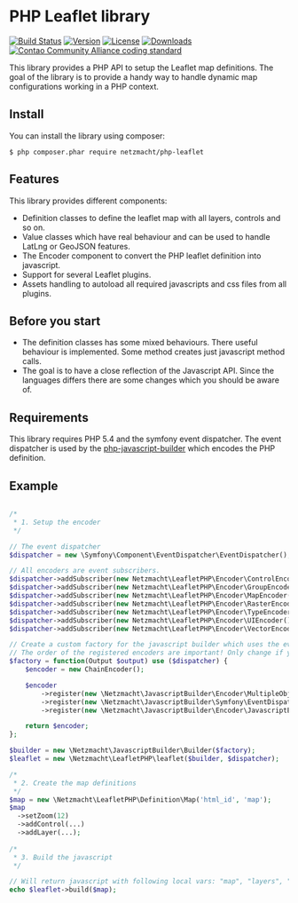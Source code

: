 
PHP Leaflet library
===================

[![Build Status](http://img.shields.io/travis/netzmacht/php-leaflet/master.svg?style=flat-square)](https://travis-ci.org/netzmacht/php-leaflet)
[![Version](http://img.shields.io/packagist/v/netzmacht/php-leaflet.svg?style=flat-square)](http://packagist.org/packages/netzmacht/php-leaflet)
[![License](http://img.shields.io/packagist/l/netzmacht/php-leaflet.svg?style=flat-square)](http://packagist.org/packages/netzmacht/php-leaflet)
[![Downloads](http://img.shields.io/packagist/dt/netzmacht/php-leaflet.svg?style=flat-square)](http://packagist.org/packages/netzmacht/php-leaflet)
[![Contao Community Alliance coding standard](http://img.shields.io/badge/cca-coding_standard-red.svg?style=flat-square)](https://github.com/contao-community-alliance/coding-standard)

This library provides a PHP API to setup the Leaflet map definitions. The goal of the library is to provide a handy way
to handle dynamic map configurations working in a PHP context.

Install
-------

You can install the library using composer:

```
$ php composer.phar require netzmacht/php-leaflet
```

Features
--------

This library provides different components:

 - Definition classes to define the leaflet map with all layers, controls and so on.
 - Value classes which have real behaviour and can be used to handle LatLng or GeoJSON features.
 - The Encoder component to convert the PHP leaflet definition into javascript.
 - Support for several Leaflet plugins.
 - Assets handling to autoload all required javascripts and css files from all plugins.

Before you start
----------------

 - The definition classes has some mixed behaviours. There useful behaviour is implemented. Some method creates just 
   javascript method calls.
 - The goal is to have a close reflection of the Javascript API. Since the languages differs there are some changes 
   which you should be aware of.

Requirements
------------

This library requires PHP 5.4 and the symfony event dispatcher. The event dispatcher is used by the 
[php-javascript-builder](https://github.com/netzmacht/php-javascript-builder) which encodes the PHP definition.
 
Example
-------

```php

/*
 * 1. Setup the encoder
 */

// The event dispatcher
$dispatcher = new \Symfony\Component\EventDispatcher\EventDispatcher();

// All encoders are event subscribers.
$dispatcher->addSubscriber(new Netzmacht\LeafletPHP\Encoder\ControlEncoder());
$dispatcher->addSubscriber(new Netzmacht\LeafletPHP\Encoder\GroupEncoder());
$dispatcher->addSubscriber(new Netzmacht\LeafletPHP\Encoder\MapEncoder());
$dispatcher->addSubscriber(new Netzmacht\LeafletPHP\Encoder\RasterEncoder());
$dispatcher->addSubscriber(new Netzmacht\LeafletPHP\Encoder\TypeEncoder());
$dispatcher->addSubscriber(new Netzmacht\LeafletPHP\Encoder\UIEncoder());
$dispatcher->addSubscriber(new Netzmacht\LeafletPHP\Encoder\VectorEncoder());

// Create a custom factory for the javascript builder which uses the event dispatcher.
// The order of the registered encoders are important! Only change if you know what you do.
$factory = function(Output $output) use ($dispatcher) {
    $encoder = new ChainEncoder();

    $encoder
        ->register(new \Netzmacht\JavascriptBuilder\Encoder\MultipleObjectsEncoder())
        ->register(new \Netzmacht\JavascriptBuilder\Symfony\EventDispatchingEncoder($dispatcher))
        ->register(new \Netzmacht\JavascriptBuilder\Encoder\JavascriptEncoder($output));

    return $encoder;
}; 

$builder = new \Netzmacht\JavascriptBuilder\Builder($factory);
$leaflet = new \Netzmacht\LeafletPHP\leaflet($builder, $dispatcher);

/*
 * 2. Create the map definitions
 */
$map = new \Netzmacht\LeafletPHP\Definition\Map('html_id', 'map');
$map
  ->setZoom(12)
  ->addControl(...)
  ->addLayer(...);
  
/*
 * 3. Build the javascript
 */

// Will return javascript with following local vars: "map", "layers", "controls", "icons".
echo $leaflet->build($map);

```
